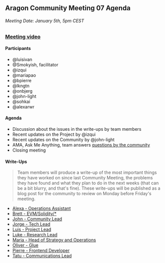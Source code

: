 ## Aragon Community Meeting 07 Agenda

###### Meeting Date: January 5th, 5pm CEST
### [Meeting video](https://www.youtube.com/watch?v=46xPsEvY7Qs)

#### Participants
- @luisivan
- @Smokyish, facilitator
- @izqui
- @mariapao
- @bpierre
- @lkngtn
- @onbjerg
- @john-light
- @sohkai
- @alexarwr

#### Agenda
- Discussion about the issues in the write-ups by team members
- Recent updates on the Project by @izqui
- Recent updates on the Community by @john-light
- AMA, Ask Me Anything, team answers [questions by the community](https://www.reddit.com/r/aragonproject/comments/7nrj68/aragon_community_meeting_07_ama_thread/)
- Closing meeting

#### Write-Ups
> Team members will produce a write-up of the most important things they have worked on since last Community Meeting, the problems they have found and what they plan to do in the next weeks (that can be a bit blurry, and that's fine). These write-ups will be published as a blog post for the community to review on Monday before Friday's meeting.

- [Alexa - Operations Assistant](../community/write-ups/cm07/alexa.md)
- [Brett - EVM/Solidity/\*](../community/write-ups/cm07/brett/)
- [John - Community Lead](../community/write-ups/cm07/light-cm07/)
- [Jorge - Tech Lead](../community/write-ups/cm07/jorge/)
- [Luis - Project Lead](../community/write-ups/cm07/luis/)
- [Luke - Research Lead](../community/write-ups/cm07/luke/)
- [Maria - Head of Strategy and Operations](../community/write-ups/cm07/maria/)
- [Oliver - Glue](../community/write-ups/cm07/oliver/)
- [Pierre - Frontend Developer](../community/write-ups/cm07/pierre/)
- [Tatu - Communications Lead](../community/write-ups/cm07/tatu.md)
